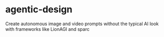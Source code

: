 # agentic-design
Create autonomous image and video prompts without the typical AI look with frameworks like LionAGI and sparc

